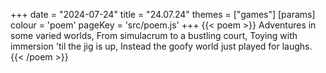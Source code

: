 +++
date = "2024-07-24"
title = "24.07.24"
themes = ["games"]
[params]
  colour = 'poem'
  pageKey = 'src/poem.js'
+++
{{< poem >}}
Adventures in some varied worlds,
From simulacrum to a bustling court,
Toying with immersion 'til the jig is up,
Instead the goofy world just played for laughs.
{{< /poem >}}